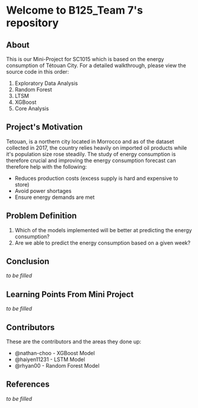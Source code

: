 # Welcome to B125_Team 7's repository

## About
This is our Mini-Project for SC1015 which is based on the energy consumption of Tétouan City. For a detailed walkthrough, please view the source code in this order:

1. Exploratory Data Analysis
2. Random Forest
3. LTSM 
4. XGBoost
5. Core Analysis

## Project's Motivation
Tetouan, is a northern city located in Morrocco and as of the dataset collected in 2017, the country relies heavily on imported oil products while it's population size rose steadily. The study of energy consumption is therefore crucial and improving the energy consumption forecast can therefore help with the following:
- Reduces production costs (excess supply is hard and expensive to store)
- Avoid power shortages
- Ensure energy demands are met

## Problem Definition
1. Which of the models implemented will be better at predicting the energy consumption?
2. Are we able to predict the energy consumption based on a given week?

## Conclusion
_to be filled_

## Learning Points From Mini Project
_to be filled_

## Contributors
These are the contributors and the areas they done up:
+ @nathan-choo  - XGBoost Model
+ @haiyen11231  - LSTM Model
+ @rhyan00      - Random Forest Model

## References
_to be filled_
